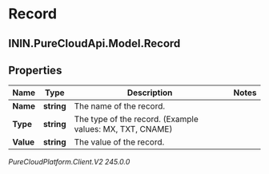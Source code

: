# Record

## ININ.PureCloudApi.Model.Record

## Properties

|Name | Type | Description | Notes|
|------------ | ------------- | ------------- | -------------|
| **Name** | **string** | The name of the record. | |
| **Type** | **string** | The type of the record. (Example values:  MX, TXT, CNAME) | |
| **Value** | **string** | The value of the record. | |



_PureCloudPlatform.Client.V2 245.0.0_
